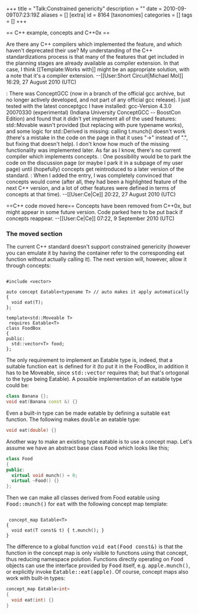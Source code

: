 +++
title = "Talk:Constrained genericity"
description = ""
date = 2010-09-09T07:23:19Z
aliases = []
[extra]
id = 8164
[taxonomies]
categories = []
tags = []
+++

== C++ example, concepts and C++0x ==

Are there any C++ compilers which implemented the feature, and which haven't deprecated their use? My understanding of the C++ standardizations process is that many of the features that get included in the planning stages are already available as compiler extension. In that case, I think [[Template:Works with]] might be an appropriate solution, with a note that it's a compiler extension. --[[User:Short Circuit|Michael Mol]] 16:29, 27 August 2010 (UTC)

: There was ConceptGCC (now in a branch of the official gcc archive, but no longer actively developed, and not part of any official gcc release). I just tested with the latest conceptgcc I have installed: gcc-Version 4.3.0 20070330 (experimental) (Indiana University ConceptGCC -- BoostCon Edition) and found that it didn't yet implement all of the used features: std::Movable wasn't provided (but replacing with pure typename works), and some logic for std::Derived is missing: calling t.munch() doesn't work (there's a mistake in the code on the page in that it uses "->" instead of ".", but fixing that doesn't help). I don't know how much of the missing functionality was implemented later. As far as I know, there's no current compiler which implements concepts.
: One possibility would be to park the code on the discussion page (or maybe I park it in a subpage of my user page) until (hopefully) concepts get reintroduced to a later version of the standard.
: When I added the entry, I was completely convinced that concepts would come (after all, they had been a highlighted feature of the next C++ version, and a lot of other features were defined in terms of concepts at that time). --[[User:Ce|Ce]] 20:22, 27 August 2010 (UTC)

==C++ code moved here==
Concepts have been removed from C++0x, but might appear in some future version. Code parked here to be put back if concepts reappear. --[[User:Ce|Ce]] 07:22, 9 September 2010 (UTC)


###  The moved section 

The current C++ standard doesn't support constrained genericity (however you can emulate it by having the container refer to the corresponding eat function without actually calling it). The next version will, however, allow it through concepts:

```cpp>#include <concepts

#include <vector>

auto concept Eatable<typename T> // auto makes it apply automatically
{
  void eat(T);
};

template<std::Moveable T>
 requires Eatable<T>
class FoodBox
{
public:
  std::vector<T> food;
};
```

The only requirement to implement an Eatable type is, indeed, that a suitable function <tt>eat</tt> is defined for it (to put it in the FoodBox, in addition it has to be Moveable, since <tt>std::vector</tt> requires that; but that's ortogonal to the type being Eatable). A possible implementation of an eatable type could be:

```cpp
class Banana {};
void eat(Banana const &) {}
```

Even a built-in type can be made eatable by defining a suitable <tt>eat</tt> function. The following makes <tt>double</tt> an eatable type:

```cpp
void eat(double) {}
```


Another way to make an existing type eatable is to use a concept map. Let's assume we have an abstract base class <tt>Food</tt> which looks like this;

```cpp
class Food
{
public:
  virtual void munch() = 0;
  virtual ~Food() {}
};
```

Then we can make all classes derived from Food eatable using <tt>Food::munch()</tt> for <tt>eat</tt> with the following concept map template:

```cpp>template<std::DerivedFrom<Food> T

 concept_map Eatable<T>
{
  void eat(T const& t) { t.munch(); }
}
```

The difference to a global function <tt>void eat(Food const&)</tt> is that the function in the concept map is only visible to functions using that concept, thus reducing namespace polution. Functions directly operating on <tt>Food</tt> objects can use the interface provided by <tt>Food</tt> itself, e.g. <tt>apple.munch()</tt>, or explicitly invoke <tt>Eatable<Food>::eat(apple)</tt>. Of course, concept maps also work with built-in types:

```cpp
concept_map Eatable<int>
{
  void eat(int) {}
}
```

